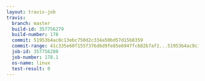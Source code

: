 ```yaml
---
layout: travis-job
travis:
  branch: master
  build-id: 357756279
  build-number: 178
  commit: 51953b4ac8c13ebc750d2c334a50bd57d15b8359
  commit-range: 41c335e60f155f376d6d9fe85e6947fc682b7af1...51953b4ac8c13ebc750d2c334a50bd57d15b8359
  job-id: 357756280
  job-number: 178.1
  os-name: linux
  test-result: 0
---
```

